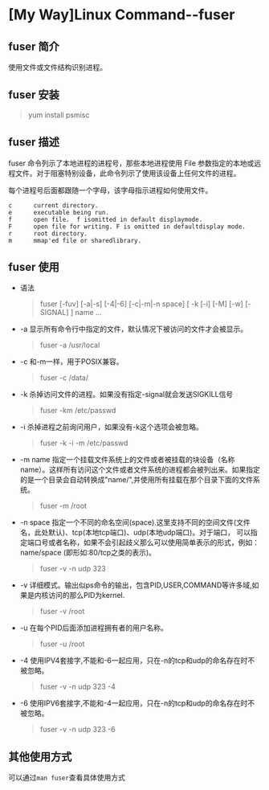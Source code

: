 # [My Way]Linux Command--fuser

## fuser 简介
使用文件或文件结构识别进程。
## fuser 安装
>yum install psmisc
## fuser 描述
fuser 命令列示了本地进程的进程号，那些本地进程使用 File 参数指定的本地或远程文件。对于阻塞特别设备，此命令列示了使用该设备上任何文件的进程。

每个进程号后面都跟随一个字母，该字母指示进程如何使用文件。

    c      current directory.
    e      executable being run.
    f      open file.  f isomitted in default displaymode.
    F      open file for writing. F is omitted in defaultdisplay mode.
    r      root directory.
    m      mmap'ed file or sharedlibrary.

## fuser 使用
* 语法
    >fuser [-fuv] [-a|-s] [-4|-6] [-c|-m|-n space] [ -k [-i] [-M] [-w] [-SIGNAL] ] name ...
* -a 显示所有命令行中指定的文件，默认情况下被访问的文件才会被显示。
    >fuser -a /usr/local
* -c 和-m一样，用于POSIX兼容。
    >fuser -c /data/
* -k 杀掉访问文件的进程。如果没有指定-signal就会发送SIGKILL信号
    >fuser -km /etc/passwd
* -i 杀掉进程之前询问用户，如果没有-k这个选项会被忽略。
    >fuser -k -i -m /etc/passwd
* -m name 指定一个挂载文件系统上的文件或者被挂载的块设备（名称name）。这样所有访问这个文件或者文件系统的进程都会被列出来。如果指定的是一个目录会自动转换成"name/",并使用所有挂载在那个目录下面的文件系统。
    >fuser -m /root
* -n space 指定一个不同的命名空间(space).这里支持不同的空间文件(文件名，此处默认)、tcp(本地tcp端口)、udp(本地udp端口)。对于端口， 可以指定端口号或者名称，如果不会引起歧义那么可以使用简单表示的形式，例如：name/space (即形如:80/tcp之类的表示)。 
    > fuser -v -n udp 323
* -v 详细模式。输出似ps命令的输出，包含PID,USER,COMMAND等许多域,如果是内核访问的那么PID为kernel.
    >fuser -v /root
* -u 在每个PID后面添加进程拥有者的用户名称。
    >fuser -u /root
* -4 使用IPV4套接字,不能和-6一起应用，只在-n的tcp和udp的命名存在时不被忽略。
    >fuser -v -n udp 323 -4
* -6 使用IPV6套接字,不能和-4一起应用，只在-n的tcp和udp的命名存在时不被忽略。  
    >fuser -v -n udp 323 -6
## 其他使用方式
可以通过`man fuser`查看具体使用方式


